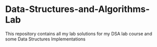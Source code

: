 # Data-Structures-and-Algorithms-Lab
This repository contains all my lab solutions for my DSA lab course and some Data Structures Implementations
